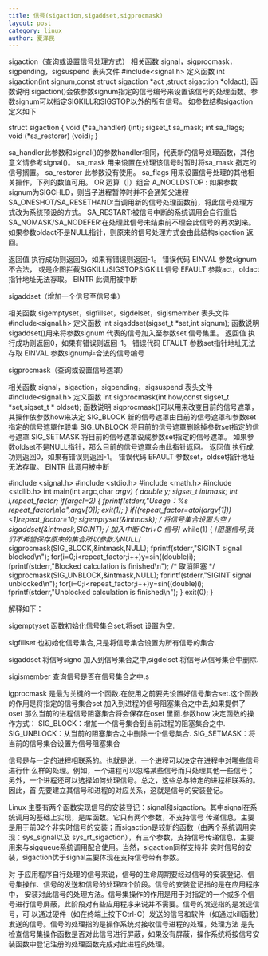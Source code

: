 ```yaml
---
title: 信号(sigaction,sigaddset,sigprocmask)
layout: post
category: linux
author: 夏泽民
---
```

sigaction（查询或设置信号处理方式）
相关函数
signal，sigprocmask，sigpending，sigsuspend
表头文件
#include<signal.h>
定义函数
int sigaction(int signum,const struct sigaction *act ,struct sigaction *oldact);
函数说明
sigaction()会依参数signum指定的信号编号来设置该信号的处理函数。参数signum可以指定SIGKILL和SIGSTOP以外的所有信号。
如参数结构sigaction定义如下


struct sigaction
{
void (*sa_handler) (int);
sigset_t sa_mask;
int sa_flags;
void (*sa_restorer) (void);
}


sa_handler此参数和signal()的参数handler相同，代表新的信号处理函数，其他意义请参考signal()。
sa_mask 用来设置在处理该信号时暂时将sa_mask 指定的信号搁置。
sa_restorer 此参数没有使用。
sa_flags 用来设置信号处理的其他相关操作，下列的数值可用。
OR 运算（|）组合
A_NOCLDSTOP : 如果参数signum为SIGCHLD，则当子进程暂停时并不会通知父进程
SA_ONESHOT/SA_RESETHAND:当调用新的信号处理函数前，将此信号处理方式改为系统预设的方式。
SA_RESTART:被信号中断的系统调用会自行重启
SA_NOMASK/SA_NODEFER:在处理此信号未结束前不理会此信号的再次到来。
如果参数oldact不是NULL指针，则原来的信号处理方式会由此结构sigaction 返回。

返回值
执行成功则返回0，如果有错误则返回-1。
错误代码
EINVAL 参数signum 不合法， 或是企图拦截SIGKILL/SIGSTOPSIGKILL信号
EFAULT 参数act，oldact指针地址无法存取。
EINTR 此调用被中断
<!-- more -->
sigaddset（增加一个信号至信号集）

 

相关函数
sigemptyset，sigfillset，sigdelset，sigismember
表头文件
#include<signal.h>
定义函数
int sigaddset(sigset_t *set,int signum);
函数说明
sigaddset()用来将参数signum 代表的信号加入至参数set 信号集里。
返回值
执行成功则返回0，如果有错误则返回-1。
错误代码
EFAULT 参数set指针地址无法存取
EINVAL 参数signum非合法的信号编号
 

 

sigprocmask（查询或设置信号遮罩）

 

相关函数
signal，sigaction，sigpending，sigsuspend
表头文件
#include<signal.h>
定义函数
int sigprocmask(int how,const sigset_t *set,sigset_t * oldset);
函数说明
sigprocmask()可以用来改变目前的信号遮罩，其操作依参数how来决定
SIG_BLOCK 新的信号遮罩由目前的信号遮罩和参数set 指定的信号遮罩作联集
SIG_UNBLOCK 将目前的信号遮罩删除掉参数set指定的信号遮罩
SIG_SETMASK 将目前的信号遮罩设成参数set指定的信号遮罩。
如果参数oldset不是NULL指针，那么目前的信号遮罩会由此指针返回。
返回值
执行成功则返回0，如果有错误则返回-1。
错误代码
EFAULT 参数set，oldset指针地址无法存取。
EINTR 此调用被中断

#include <signal.h>
#include <stdio.h>
#include <math.h>
#include <stdlib.h>
int main(int argc,char **argv)
{
double y;
sigset_t intmask;
int i,repeat_factor;
if(argc!=2)
{
fprintf(stderr,"Usage：%s repeat_factor\n\a",argv[0]);
exit(1);
}
if((repeat_factor=atoi(argv[1]))<1)repeat_factor=10;
sigemptyset(&intmask); /* 将信号集合设置为空 */
sigaddset(&intmask,SIGINT); /* 加入中断 Ctrl+C 信号*/
while(1)
{
/*阻塞信号,我们不希望保存原来的集合所以参数为NULL*/
sigprocmask(SIG_BLOCK,&intmask,NULL);
fprintf(stderr,"SIGINT signal blocked\n");
for(i=0;i<repeat_factor;i++)y=sin((double)i);
fprintf(stderr,"Blocked calculation is finished\n");
/* 取消阻塞 */
sigprocmask(SIG_UNBLOCK,&intmask,NULL);
fprintf(stderr,"SIGINT signal unblocked\n");
for(i=0;i<repeat_factor;i++)y=sin((double)i);
fprintf(stderr,"Unblocked calculation is finished\n");
}
exit(0);
}

解释如下：

sigemptyset 函数初始化信号集合set,将set 设置为空.

sigfillset 也初始化信号集合,只是将信号集合设置为所有信号的集合.

sigaddset 将信号signo 加入到信号集合之中,sigdelset 将信号从信号集合中删除.

sigismember 查询信号是否在信号集合之中.s

igprocmask 是最为关键的一个函数.在使用之前要先设置好信号集合set.这个函数的作用是将指定的信号集合set 加入到进程的信号阻塞集合之中去,如果提供了oset 那么当前的进程信号阻塞集合将会保存在oset 里面.参数how 决定函数的操作方式：
SIG_BLOCK：增加一个信号集合到当前进程的阻塞集合之中.
SIG_UNBLOCK：从当前的阻塞集合之中删除一个信号集合.
SIG_SETMASK：将当前的信号集合设置为信号阻塞集合 


信号是与一定的进程相联系的。也就是说，一个进程可以决定在进程中对哪些信号进行什 么样的处理。例如，一个进程可以忽略某些信号而只处理其他一些信号；另外，一个进程还可以选择如何处理信号。总之，这些总与特定的进程相联系的。因此，首 先要建立其信号和进程的对应关系，这就是信号的安装登记。

Linux 主要有两个函数实现信号的安装登记：signal和sigaction。其中signal在系统调用的基础上实现，是库函数。它只有两个参数，不支持信号 传递信息，主要是用于前32个非实时信号的安装；而sigaction是较新的函数（由两个系统调用实现：sys_signal以及 sys_rt_sigaction），有三个参数，支持信号传递信息，主要用来与sigqueue系统调用配合使用。当然，sigaction同样支持非 实时信号的安装，sigaction优于signal主要体现在支持信号带有参数。

对 于应用程序自行处理的信号来说，信号的生命周期要经过信号的安装登记、信号集操作、信号的发送和信号的处理四个阶段。信号的安装登记指的是在应用程序中， 安装对此信号的处理方法。信号集操作的作用是用于对指定的一个或多个信号进行信号屏蔽，此阶段对有些应用程序来说并不需要。信号的发送指的是发送信号，可 以通过硬件（如在终端上按下Ctrl-C）发送的信号和软件（如通过kill函数）发送的信号。信号的处理指的是操作系统对接收信号进程的处理，处理方法 是先检查信号集操作函数是否对此信号进行屏蔽，如果没有屏蔽，操作系统将按信号安装函数中登记注册的处理函数完成对此进程的处理。

